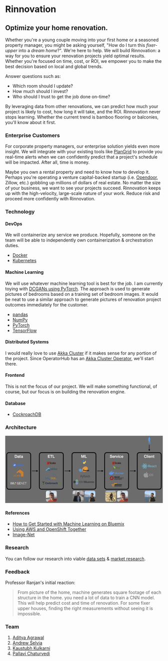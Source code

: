 # Rinnovation

## Optimize your home renovation.

Whether you're a young couple moving into your first home or a seasoned property manager, you might be asking yourself, "How do I turn this *fixer-upper* into a *dream home*?". We're here to help. We will build Rinnovation: a way for you to ensure your renovation projects yield optimal results. Whether you're focused on time, cost, or ROI, we empower you to make the best decision based on local and global trends.
 
Answer questions such as:
* Which room should I update?
* How much should I invest?
* Who should I trust to get the job done on-time?

By leveraging data from other renovations, we can predict how much your project is likely to cost, how long it will take, and the ROI. Rinnovation never stops learning. Whether the current trend is bamboo flooring or balconies, you'll know about it first.

### Enterprise Customers

For corporate property managers, our enterprise solution yields even more insight. We will integrate with your existing tools like [PlanGrid](https://www.plangrid.com) to provide you real-time alerts when we can confidently predict that a project's schedule will be impacted. After all, time is money.

Maybe you own a rental property and need to know how to develop it. Perhaps you're operating a venture capital-backed startup (i.e. [Opendoor](https://www.curbed.com/2019/3/21/18252048/real-estate-house-flipping-zillow-ibuyer-opendoor), Zillow, etc.) gobbling up millions of dollars of real estate. No matter the size of your business, we want to see your projects succeed. Rinnovation keeps up with the high-velocity, large-scale nature of your work. Reduce risk and proceed more confidently with Rinnovation.

### Technology

#### DevOps

We will containerize any service we produce. Hopefully, someone on the team will be able to independently own containerization & orchestration duties.

* [Docker](https://github.com/docker)
* [Kubernetes](https://github.com/kubernetes/kubernetes)

#### Machine Learning

We will use whatever machine learning tool is best for the job. I am currently toying with [DCGANs using PyTorch](https://github.com/pytorch/examples/tree/master/dcgan). The approach is used to generate pictures of bedrooms based on a training set of bedroom images. It would be neat to use a similar approach to generate pictures of renovation project outcomes immediately for the customer.

* [pandas](https://github.com/pandas-dev/pandas)
* [NumPy](https://github.com/numpy/numpy)
* [PyTorch](https://www.github.com/pytorch/pytorch)
* [TensorFlow](https://www.github.com/tensorflow/tensorflow)

#### Distributed Systems

I would really love to use [Akka Cluster](https://doc.akka.io/docs/akka/current/index-cluster.html) if it makes sense for any portion of the project. Since OperatorHub has an [Akka Cluster Operator](https://operatorhub.io/operator/akka-cluster-operator), we'll start there.

#### Frontend

This is not the focus of our project. We will make something functional, of course, but our focus is on building the renovation engine.

#### Database

* [CockroachDB](https://github.com/cockroachdb/cockroach)

### Architecture

![Architecture](Architecture.png)

#### References

* [How to Get Started with Machine Learning on Bluemix](https://dzone.com/articles/how-to-get-started-with-machine-learning-on-bluemi-1)
* [Using AWS and OpenShift Together](https://blog.openshift.com/using-aws-openshift-together)
* [Image-Net](http://image-net.org/about-overview)

### Research

You can follow our research into viable [data sets](Research/Rinnovation.md#data-sets) & [market research](Research/Rinnovation.md#market-research).

### Feedback

Professor Ranjan's initial reaction:
> From picture of the home, machine generates square footage of each structure in the home. you need a lot of data to train a CNN model. This will help predict cost and time of renovation. For some fixer upper houses, finding the right measurements without seeing it is impossible.

### Team

1. [Aditya Agrawal](https://github.com/agrawaladit)
2. [Andrew Selvia](https://github.com/AndrewSelvia)
3. [Kaustubh Kulkarni](https://github.com/kaustubhkulkarni1509)
4. [Pallavi Chaturvedi](https://github.com/pallavichaturvedi)